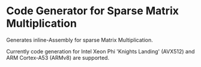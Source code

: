 # Code Generator for Sparse Matrix Multiplication
Generates inline-Assembly for sparse Matrix Multiplication.

Currently code generation for Intel Xeon Phi 'Knights Landing' (AVX512) and ARM Cortex-A53 (ARMv8) are supported.
